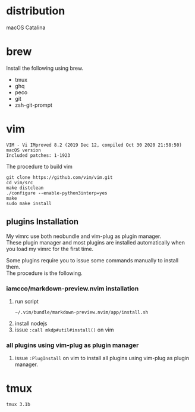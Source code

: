 # distribution

macOS Catalina

# brew

Install the following using brew.

* tmux
* ghq
* peco
* git
* zsh-git-prompt

# vim

```
VIM - Vi IMproved 8.2 (2019 Dec 12, compiled Oct 30 2020 21:58:50)
macOS version
Included patches: 1-1923
```

The procedure to build vim
```
git clone https://github.com/vim/vim.git
cd vim/src
make distclean
./configure --enable-python3interp=yes
make
sudo make install
```

## plugins Installation

My vimrc use both neobundle and vim-plug as plugin manager.  
These plugin manager and most plugins are installed automatically when you load my vimrc for the first time.  

Some plugins require you to issue some commands manually to install them.  
The procedure is the following.

### iamcco/markdown-preview.nvim installation

1. run script
    ```
    ~/.vim/bundle/markdown-preview.nvim/app/install.sh
    ```
1. install nodejs
1. issue ``:call mkdp#util#install()`` on vim

### all plugins using vim-plug as plugin manager

1. issue ``:PlugInstall`` on vim to install all plugins using vim-plug as plugin manager.

# tmux

```
tmux 3.1b
```
